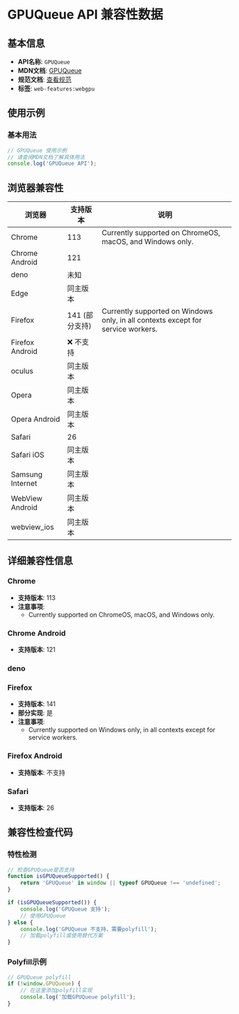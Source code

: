 # GPUQueue API 兼容性数据

## 基本信息

- **API名称**: `GPUQueue`
- **MDN文档**: [GPUQueue](https://developer.mozilla.org/docs/Web/API/GPUQueue)
- **规范文档**: [查看规范](https://gpuweb.github.io/gpuweb/#gpuqueue)
- **标签**: `web-features:webgpu`

## 使用示例

### 基本用法

```javascript
// GPUQueue 使用示例
// 请查阅MDN文档了解具体用法
console.log('GPUQueue API');
```

## 浏览器兼容性

| 浏览器 | 支持版本 | 说明 |
|--------|----------|------|
| Chrome | 113 | Currently supported on ChromeOS, macOS, and Windows only. |
| Chrome Android | 121 |  |
| deno | 未知 |  |
| Edge | 同主版本 |  |
| Firefox | 141 (部分支持) | Currently supported on Windows only, in all contexts except for service workers. |
| Firefox Android | ❌ 不支持 |  |
| oculus | 同主版本 |  |
| Opera | 同主版本 |  |
| Opera Android | 同主版本 |  |
| Safari | 26 |  |
| Safari iOS | 同主版本 |  |
| Samsung Internet | 同主版本 |  |
| WebView Android | 同主版本 |  |
| webview_ios | 同主版本 |  |

## 详细兼容性信息

### Chrome

- **支持版本**: 113
- **注意事项**:
  - Currently supported on ChromeOS, macOS, and Windows only.

### Chrome Android

- **支持版本**: 121

### deno


### Firefox

- **支持版本**: 141
- **部分实现**: 是
- **注意事项**:
  - Currently supported on Windows only, in all contexts except for service workers.

### Firefox Android

- **支持版本**: 不支持

### Safari

- **支持版本**: 26

## 兼容性检查代码

### 特性检测

```javascript
// 检查GPUQueue是否支持
function isGPUQueueSupported() {
    return 'GPUQueue' in window || typeof GPUQueue !== 'undefined';
}

if (isGPUQueueSupported()) {
    console.log('GPUQueue 支持');
    // 使用GPUQueue
} else {
    console.log('GPUQueue 不支持，需要polyfill');
    // 加载polyfill或使用替代方案
}
```

### Polyfill示例

```javascript
// GPUQueue polyfill
if (!window.GPUQueue) {
    // 在这里添加polyfill实现
    console.log('加载GPUQueue polyfill');
}
```

